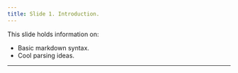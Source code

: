 ```yaml
---
title: Slide 1. Introduction.
---
```

This slide holds information on:
- Basic markdown syntax.
- Cool parsing ideas.

---
